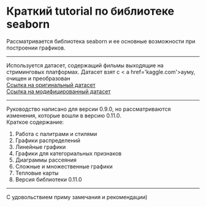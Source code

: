 # Краткий tutorial по библиотеке seaborn
Рассматривается библиотека seaborn и ее основные возможности при построении графиков.

----
Используется датасет, содержащий фильмы выходящие на стриминговых платформах. Датасет взят с < a href='kaggle.com'>ауму</a>, очищен и преобразован
<br> [Ссылка на оригинальный датасет](#www.kaggle.com/ruchi798/movies-on-netflix-prime-video-hulu-and-disney)
<br> [Ссылка на модифицированный датасет](#https://github.com/anton-solovev/seaborn_usage/blob/main/Movies.csv)

----

Руководство написано для версии 0.9.0, но рассматриваются изменения, которые вошли в версию 0.11.0.
<br>Краткое содержание:
1. Работа с палитрами и стилями
2. Графики распределений
3. Линейные графики
4. Графики для категориальных признаков
6. Диаграммы рассеяния
6. Сложные и множественные графики
7. Тепловые карты
8. Версия библиотеки 0.11.0
----
С удовольствием приму замечания и рекомендации) 
<br>
 
